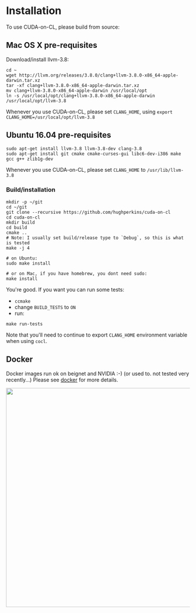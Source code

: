 # Installation

To use CUDA-on-CL, please build from source:

## Mac OS X pre-requisites

Download/install llvm-3.8:
```
cd ~
wget http://llvm.org/releases/3.8.0/clang+llvm-3.8.0-x86_64-apple-darwin.tar.xz
tar -xf clang+llvm-3.8.0-x86_64-apple-darwin.tar.xz
mv clang+llvm-3.8.0-x86_64-apple-darwin /usr/local/opt
ln -s /usr/local/opt/clang+llvm-3.8.0-x86_64-apple-darwin /usr/local/opt/llvm-3.8
```

Whenever you use CUDA-on-CL, please set `CLANG_HOME`, using `export CLANG_HOME=/usr/local/opt/llvm-3.8`

## Ubuntu 16.04 pre-requisites

```
sudo apt-get install llvm-3.8 llvm-3.8-dev clang-3.8
sudo apt-get install git cmake cmake-curses-gui libc6-dev-i386 make gcc g++ zlib1g-dev
```

Whenever you use CUDA-on-CL, please set `CLANG_HOME` to `/usr/lib/llvm-3.8`

### Build/installation

```
mkdir -p ~/git
cd ~/git
git clone --recursive https://github.com/hughperkins/cuda-on-cl
cd cuda-on-cl
mkdir build
cd build
cmake ..
# Note: I usually set build/release type to `Debug`, so this is what is tested
make -j 4

# on Ubuntu:
sudo make install

# or on Mac, if you have homebrew, you dont need sudo:
make install
```

You're good.  If you want you can run some tests:
- `ccmake`
- change `BUILD_TESTS` to `ON`
- run:
```
make run-tests
```

Note that you'll need to continue to export `CLANG_HOME` environment variable when using `cocl`.

## Docker

Docker images run ok on beignet and NVIDIA :-)  (or used to. not tested very recently...)  Please see [docker](docker) for more details.

<img src="https://github.com/hughperkins/cuda-on-cl/raw/master/doc/img/dockerfile_beignet_cudasample.png?raw=true" width="600" />

